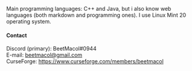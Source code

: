 Main programming languages: C++ and Java, but i also know web languages (both markdown and programming ones). 
I use Linux Mint 20 operating system.

#### Contact
Discord (primary): BeetMacol#0944  
E-mail: beetmacol@gmail.com  
CurseForge: https://www.curseforge.com/members/beetmacol
